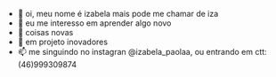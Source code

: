 - 👋 oi, meu nome é izabela mais pode me chamar de iza
- 👀 eu me interesso em aprender algo novo
- 🌱 coisas novas
- 💞️ em projeto inovadores
- 📫 me singuindo no instagran @izabela_paolaa, ou entrando em ctt:(46)999309874

<!---
belinha222/belinha222 is a ✨ special ✨ repository because its `README.md` (this file) appears on your GitHub profile.
You can click the Preview link to take a look at your changes.
--->
